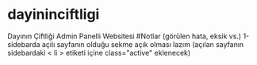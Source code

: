 # dayininciftligi
 Dayının Çiftliği Admin Panelli Websitesi
#Notlar (görülen hata, eksik vs.)
1-sidebarda açılı sayfanın olduğu sekme açık olması lazım (açılan sayfanın sidebardaki < li > etiketi içine class="active" eklenecek)